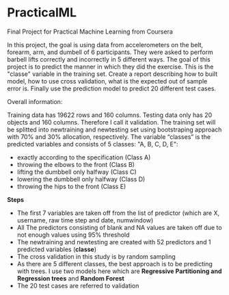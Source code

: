 # PracticalML
Final Project for Practical Machine Learning from Coursera

In this project, the goal is using data from accelerometers on the belt, forearm, arm, and dumbell of 6 participants. They were asked to perform barbell lifts correctly and incorrectly in 5 different ways.
The goal of this project is to predict the manner in which they did the exercise. This is the "classe" variable in the training set. Create a report describing how to built model, how to use cross validation, what is the expected out of sample error is. Finally use the prediction model to predict 20 different test cases.

Overall information: 

Training data has 19622 rows and 160 columns.
Testing data only has 20 objects and 160 columns. Therefore I call it validation.
The training set will be splitted into newtraining and newtesting set using bootstraping approach with 70% and 30% allocation, respectively.
The variable “classes” is the predicted variables and consists of 5 classes: "A, B, C, D, E":
- exactly according to the specification (Class A)
- throwing the elbows to the front (Class B)
- lifting the dumbbell only halfway (Class C)
- lowering the dumbbell only halfway (Class D)
- throwing the hips to the front (Class E)

**Steps**
-	The first 7 variables are taken off from the list of predictor (which are X, username, raw time step and date, numwindow)
-	All The predictors consisting of blank and NA values are taken off due to not enough values using 95% threshold
-	The newtraining and newtesting are created with 52 predictors and 1 predicted variables (**classe**)
-	The cross validation in this study is by random sampling
-	As there are 5 different classes, the best approach is to be predicting with trees. I use two models here which are **Regressive Partitioning and Regression trees** and **Random Forest**
-	The 20 test cases are referred to validation
